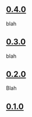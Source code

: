 ## [0.4.0](example.com)
blah

## [0.3.0](example.com)
blah

## [0.2.0](example.com)
Blah

## [0.1.0](example.com)